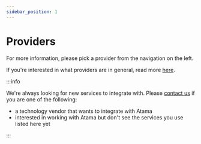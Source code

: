 ```yaml
---
sidebar_position: 1
---
```


# Providers
For more information, please pick a provider from the navigation on the left.

If you're interested in what providers are in general, read more [here](../../composer-core/providers/README.md).

:::info

We're always looking for new services to integrate with. Please [contact us](https://www.atama.co/contact-us) if you are one of the following:

* a technology vendor that wants to integrate with Atama
* interested in working with Atama but don't see the services you use listed here yet

:::
